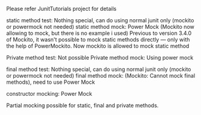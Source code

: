Please refer JunitTutorials project for details


static method test: Nothing special, can do using normal junit only (mockito or powermock not needed)
static method mock: Power Mock (Mockito now allowing to mock, but there is no example i used)
Previous to version 3.4.0 of Mockito, it wasn't possible to mock static methods directly — only with the help of PowerMockito.
Now mockito is allowed to mock static method



Private method test: Not possible
Private method mock: Using power mock


final method test: Nothing special, can do using normal junit only (mockito or powermock not needed)
final method mock: (Mockito: Cannot mock final methods), need to use Power Mock
 
constructor mocking: Power Mock

Partial mocking possible for static, final and private methods.


